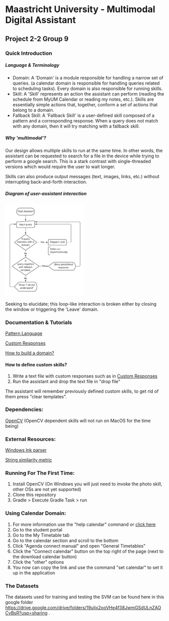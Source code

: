 # Maastricht University - Multimodal Digital Assistant
## Project 2-2 Group 9

### Quick Introduction

##### Language & Terminology

* Domain: A 'Domain' is a module responsible for handling a narrow set of queries.  (a calendar domain is responsible for handling queries related to  scheduling tasks). Every domain is also responsible for running skills.
* Skill: A 'Skill' represents an action the assistant can perform (reading the  schedule from MyUM Calendar or reading my notes, etc.). Skills are  essentially simple actions that, together, conform a set of actions that belong to a domain.
* Fallback Skill: A 'Fallback Skill' is a user-defined skill composed of a pattern and a corresponding response. When a query does not match with any domain, then it will try matching with a fallback skill.

##### Why 'multimodal'?

Our design allows multiple skills to run at the same time. In other words, the assistant can be requested to search for a file in the device while trying to perform a google search. This is a stark contrast with single-threaded versions which would require the user to wait longer.

Skills can also produce output messages (text, images, links, etc.) without interrupting back-and-forth interaction.

##### Diagram of  user-assistant interaction

<img src="Readmestuff/interaction_diagram.png" alt="Interaction Model" width="50%" height="50%">

Seeking to elucidate; this loop-like interaction is broken either by closing the window or triggering the 'Leave' domain.

### Documentation & Tutorials

[Pattern Language](./Readmestuff/pattern_lang.pdf)

[Custom Responses](Readmestuff/custom_skills_lang.pdf)

[How to build a domain?](./Readmestuff/howto_build_domain.pdf)

#### How to define custom skills?
  1) Write a text file with custom responses such as in [Custom Responses](Readmestuff/custom_skills_lang.pdf)
  2) Run the assistant and drop the text file in "drop file"

The assistant will remember previously defined custom skills, to get rid of them press "clear templates".

### Dependencies:

[OpenCV](https://opencv-java-tutorials.readthedocs.io/en/latest/01-installing-opencv-for-java.html) (OpenCV dependent skills will not run on MacOS for the time being)

### External Resources:

[Windows lnk parser](https://stackoverflow.com/questions/309495/windows-shortcut-lnk-parser-in-java)

[String similarity metric](https://gist.github.com/thotro/af2dcbcf6bd7ecd9f5fc)

### Running For The First Time:
  1) Install OpenCV (On Windows you will just need to invoke the photo skill, other OSs are not yet supported)
  2) Clone this repository
  3) Gradle > Execute Gradle Task > run

### Using Calendar Domain:

  1) For more information use the "help calendar" command or [click here](https://www.youtube.com/watch?v=Gqyd9Ot5a7s)
  2) Go to the student portal
  3) Go to the My Timetable tab
  4) Go to the calendar section and scroll to the bottom
  5) Click "Agenda connect manual" and open "General Timetables"
  6) Click the "Connect calendar" button on the top right of the page (next to the download calendar button)
  7) Click the "other" options
  8) You now can copy the link and use the command "set calendar" to set it up in the application
 
### The Datasets
The datasets used for training and testing the SVM can be found here in this google folder https://drive.google.com/drive/folders/19uIjx2ooVHe4f38JwmGSdULnZAOCvBsR?usp=sharing .
